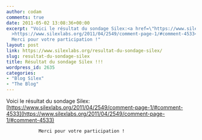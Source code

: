 ```yaml
---
author: codam
comments: true
date: 2011-05-02 13:08:36+00:00
excerpt: "Voici le résultat du sondage Silex:<a href=\"https://www.silexlabs.org/2011/04/2549/comment-page-1/#comment-4533\"\
  >https://www.silexlabs.org/2011/04/2549/comment-page-1/#comment-4533</a>\
  Merci pour votre participation !"
layout: post
link: https://www.silexlabs.org/resultat-du-sondage-silex/
slug: resultat-du-sondage-silex
title: Résultat du sondage Silex !!!
wordpress_id: 2635
categories:
- "Blog Silex"
- "The Blog"
---
```


Voici le résultat du sondage Silex:
				[https://www.silexlabs.org/2011/04/2549/comment-page-1/#comment-4533](https://www.silexlabs.org/2011/04/2549/comment-page-1/#comment-4533)

				Merci pour votre participation !
